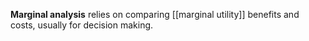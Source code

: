 **Marginal analysis** relies on comparing [[marginal utility]] benefits and costs, usually for decision making.